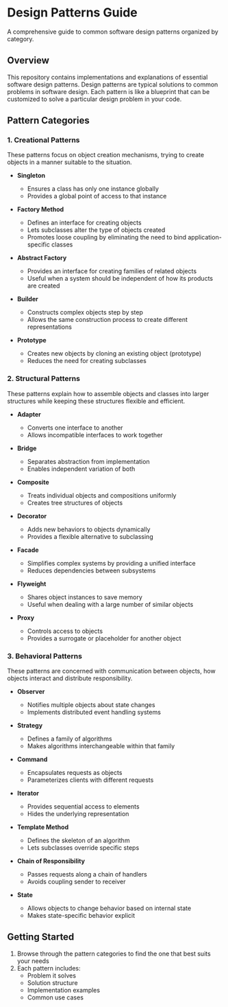 # Design Patterns Guide

A comprehensive guide to common software design patterns organized by category.

## Overview

This repository contains implementations and explanations of essential software design patterns. Design patterns are typical solutions to common problems in software design. Each pattern is like a blueprint that can be customized to solve a particular design problem in your code.

## Pattern Categories

### 1. Creational Patterns

These patterns focus on object creation mechanisms, trying to create objects in a manner suitable to the situation.

- **Singleton**
  - Ensures a class has only one instance globally
  - Provides a global point of access to that instance

- **Factory Method**
  - Defines an interface for creating objects
  - Lets subclasses alter the type of objects created
  - Promotes loose coupling by eliminating the need to bind application-specific classes

- **Abstract Factory**
  - Provides an interface for creating families of related objects
  - Useful when a system should be independent of how its products are created

- **Builder**
  - Constructs complex objects step by step
  - Allows the same construction process to create different representations

- **Prototype**
  - Creates new objects by cloning an existing object (prototype)
  - Reduces the need for creating subclasses

### 2. Structural Patterns

These patterns explain how to assemble objects and classes into larger structures while keeping these structures flexible and efficient.

- **Adapter**
  - Converts one interface to another
  - Allows incompatible interfaces to work together

- **Bridge**
  - Separates abstraction from implementation
  - Enables independent variation of both

- **Composite**
  - Treats individual objects and compositions uniformly
  - Creates tree structures of objects

- **Decorator**
  - Adds new behaviors to objects dynamically
  - Provides a flexible alternative to subclassing

- **Facade**
  - Simplifies complex systems by providing a unified interface
  - Reduces dependencies between subsystems

- **Flyweight**
  - Shares object instances to save memory
  - Useful when dealing with a large number of similar objects

- **Proxy**
  - Controls access to objects
  - Provides a surrogate or placeholder for another object

### 3. Behavioral Patterns

These patterns are concerned with communication between objects, how objects interact and distribute responsibility.

- **Observer**
  - Notifies multiple objects about state changes
  - Implements distributed event handling systems

- **Strategy**
  - Defines a family of algorithms
  - Makes algorithms interchangeable within that family

- **Command**
  - Encapsulates requests as objects
  - Parameterizes clients with different requests

- **Iterator**
  - Provides sequential access to elements
  - Hides the underlying representation

- **Template Method**
  - Defines the skeleton of an algorithm
  - Lets subclasses override specific steps

- **Chain of Responsibility**
  - Passes requests along a chain of handlers
  - Avoids coupling sender to receiver

- **State**
  - Allows objects to change behavior based on internal state
  - Makes state-specific behavior explicit

## Getting Started

1. Browse through the pattern categories to find the one that best suits your needs
2. Each pattern includes:
   - Problem it solves
   - Solution structure
   - Implementation examples
   - Common use cases
